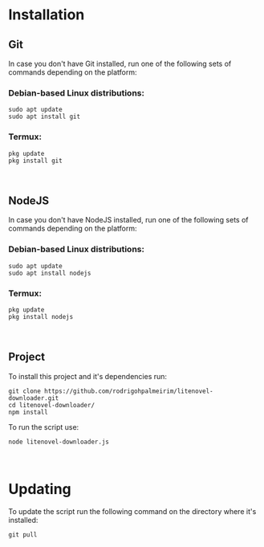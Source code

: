 # Installation

## Git
In case you don't have Git installed, run one of the following sets of commands depending on the platform:
### Debian-based Linux distributions:
```
sudo apt update
sudo apt install git
```

### Termux:
```
pkg update
pkg install git
```
<br/>

## NodeJS
In case you don't have NodeJS installed, run one of the following sets of commands depending on the platform:

### Debian-based Linux distributions:
```
sudo apt update
sudo apt install nodejs
```

### Termux:
```
pkg update
pkg install nodejs
```
<br/>

## Project
To install this project and it's dependencies run:
```
git clone https://github.com/rodrigohpalmeirim/litenovel-downloader.git
cd litenovel-downloader/
npm install
```

To run the script use:
```
node litenovel-downloader.js
```
<br/>

# Updating
To update the script run the following command on the directory where it's installed:
```
git pull
```